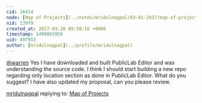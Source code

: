 ```yaml
---
cid: 16414
node: [Map of Projects](../notes/mridulnagpal/03-01-2017/map-of-projects)
nid: 13979
created_at: 2017-03-20 09:59:16 +0000
timestamp: 1490003956
uid: 497953
author: [mridulnagpal](../profile/mridulnagpal)
---
```


[@warren](/profile/warren) Yes I have downloaded and built PublicLab Editor and was understanding the source code. I think I should start building a new repo regarding only location section as done in PublicLab Editor. What do you suggest? I have also updated my proposal, can you please review.

[mridulnagpal](../profile/mridulnagpal) replying to: [Map of Projects](../notes/mridulnagpal/03-01-2017/map-of-projects)

